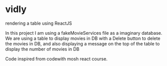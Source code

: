 # vidly
rendering a table using ReactJS

In this project I am using a fakeMovieServices file as a imaginary database. 
We are using a table to display movies in DB with a Delete button to delete the movies in DB, 
and also displaying a message on the top of the table to display the number of movies in DB

Code inspired from codewith mosh react course.

